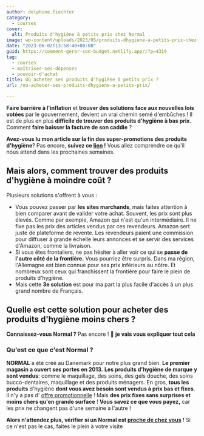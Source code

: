 ```yaml
---
author: delphine.fiechter
category:
  - courses
cover:
  alt: Produits d'hygiène à petits prix chez Normal
image: wp-content/uploads/2023/05/produits-dhygiene-a-petits-prix-chez-normal-1-e1685566170292.png
date: "2023-06-02T13:58:40+00:00"
guid: https://comment-gerer-son-budget.netlify.app//?p=4319
tag:
  - courses
  - maîtriser-ses-dépenses
  - pouvoir-d'achat
title: Où acheter ses produits d'hygiène à petits prix ?
url: /ou-acheter-ses-produits-dhygiene-a-petits-prix/

---
```

**Faire barrière à l'inflation** et **trouver des solutions face aux nouvelles lois votées** par le gouvernement, devient un vrai chemin semé d'embûches ! Il est de plus en plus **difficile de trouver des produits d'hygiène à bas prix**. Comment **faire baisser la facture de son caddie** ?

**Avez-vous lu mon article sur la fin des super-promotions des produits d'hygiène**? Pas encore, **suivez ce [lien](https://comment-gerer-son-budget.netlify.app//produits-dhygiene-bientot-interdits-de-super-promotions "lien") !** Vous allez comprendre ce qu'il nous attend dans les prochaines semaines.

## Mais alors, comment trouver des produits d'hygiène à moindre coût ?

Plusieurs solutions s'offrent à vous :

- Vous pouvez passer par **les sites marchands**, mais faites attention à bien comparer avant de valider votre achat. Souvent, les prix sont plus élevés. Comme par exemple, Amazon qui n'est qu'un intermédiaire. Il ne fixe pas les prix des articles vendus par ces revendeurs. Amazon sert juste de plateforme de revente. Les revendeurs paient une commission pour diffuser à grande échelle leurs annonces et se servir des services d'Amazon, comme la livraison.
- Si vous êtes frontaliers, ne pas hésiter à aller voir ce qui se **passe de l'autre côté de la frontière.** Vous pourriez être surpris. Dans ma région, l'Allemagne est bien connue pour ses prix inférieurs au nôtre. Et nombreux sont ceux qui franchissent la frontière pour faire le plein de produits d'hygiène.
- Mais cette **3e solution** est pour ma part la plus facile d'accès à un plus grand nombre de Français.

## Quelle est cette solution pour acheter des produits d'hygiène moins chers ?

**Connaissez-vous Normal ?** Pas encore ! 🤣 **je vais vous expliquer tout cela**

### Qu'est ce que c'est Normal ?

**NORMAL** a été créé au Danemark pour notre plus grand bien. **Le premier magasin a ouvert ses portes en 2013.** **Les produits d'hygiène de marque** **y sont vendus**: comme le maquillage, des soins, des gels douche, des soins bucco-dentaires, maquillage et des produits ménagers. En gros, **tous les produits** d'hygiène **dont vous avez besoin sont vendus à prix bas et fixes**. Il n'y a pas d' [offre promotionnelle](https://comment-gerer-son-budget.netlify.app//produits-dhygiene-bientot-interdits-de-super-promotions "") ! Mais **des prix fixes sans surprises et moins chers qu'en grande surface** ! **Vous savez ce que vous payez,** car les prix ne changent pas d'une semaine à l'autre !

**Alors n'attendez plus, vérifier si un Normal est [proche de chez vous](https://www.normal.fr/trouver-un-magasin/ "proche de chez vous") !** Si ce n'est pas le cas, faites le plein à votre visite
